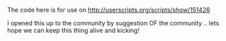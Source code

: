 The code here is for use on http://userscripts.org/scripts/show/151426

I opened this up to the community by suggestion OF the community .. lets hope we can keep this thing alive and kicking!
